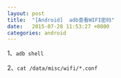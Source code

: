 ```yaml
---
layout: post
title:  "[Android]	adb查看WIFI密码"
date:   2015-07-28 11:53:27 +0800
categories: android
---
```



1、`adb shell`

2、`cat /data/misc/wifi/*.conf`